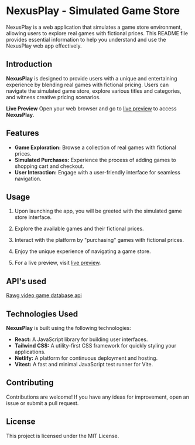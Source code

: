 # NexusPlay - Simulated Game Store

NexusPlay is a web application that simulates a game store environment, allowing users to explore real games with fictional prices. This README file provides essential information to help you understand and use the NexusPlay web app effectively.

## Introduction

**NexusPlay** is designed to provide users with a unique and entertaining experience by blending real games with fictional pricing. Users can navigate the simulated game store, explore various titles and categories, and witness creative pricing scenarios.

**Live Preview**
Open your web browser and go to [live preview](https://elegant-croquembouche-875342.netlify.app/) to access **NexusPlay**.

## Features

- **Game Exploration:** Browse a collection of real games with fictional prices.
- **Simulated Purchases:** Experience the process of adding games to shopping cart and checkout.
- **User Interaction:** Engage with a user-friendly interface for seamless navigation.

## Usage

1. Upon launching the app, you will be greeted with the simulated game store interface.

2. Explore the available games and their fictional prices.

3. Interact with the platform by "purchasing" games with fictional prices.

4. Enjoy the unique experience of navigating a game store.

5. For a live preview, visit [live preview](https://elegant-croquembouche-875342.netlify.app/).

## API's used

[Rawg video game database api](https://rawg.io/apidocs)

## Technologies Used

**NexusPlay** is built using the following technologies:

- **React:** A JavaScript library for building user interfaces.
- **Tailwind CSS:** A utility-first CSS framework for quickly styling your applications.
- **Netlify:** A platform for continuous deployment and hosting.
- **Vitest:** A fast and minimal JavaScript test runner for Vite.

## Contributing

Contributions are welcome! If you have any ideas for improvement, open an issue or submit a pull request.

## License

This project is licensed under the MIT License.
